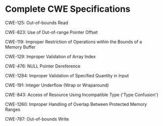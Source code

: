 

# Complete CWE Specifications

CWE-125: Out-of-bounds Read

CWE-823: Use of Out-of-range Pointer Offset

CWE-119: Improper Restriction of Operations within the Bounds of a Memory Buffer

CWE-129: Improper Validation of Array Index

CWE-476: NULL Pointer Dereference

CWE-1284: Improper Validation of Specified Quantity in Input

CWE-191: Integer Underflow (Wrap or Wraparound)

CWE-843: Access of Resource Using Incompatible Type ('Type Confusion')

CWE-1260: Improper Handling of Overlap Between Protected Memory Ranges

CWE-787: Out-of-bounds Write